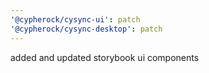 ```yaml
---
'@cypherock/cysync-ui': patch
'@cypherock/cysync-desktop': patch
---
```


added and updated storybook ui components
